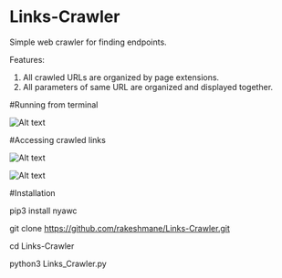 # Links-Crawler
Simple web crawler for finding endpoints.

Features:
1) All crawled URLs are organized by page extensions.
2) All parameters of same URL are organized and displayed together.


#Running from terminal

![Alt text](https://github.com/rakeshmane/Links-Crawler/raw/master/SS/1111.png "")

#Accessing crawled links 

![Alt text](https://github.com/rakeshmane/Links-Crawler/raw/master/SS/2.png "")

![Alt text](https://github.com/rakeshmane/Links-Crawler/raw/master/SS/3.png "")

#Installation

pip3 install nyawc

git clone https://github.com/rakeshmane/Links-Crawler.git

cd Links-Crawler

python3 Links_Crawler.py
